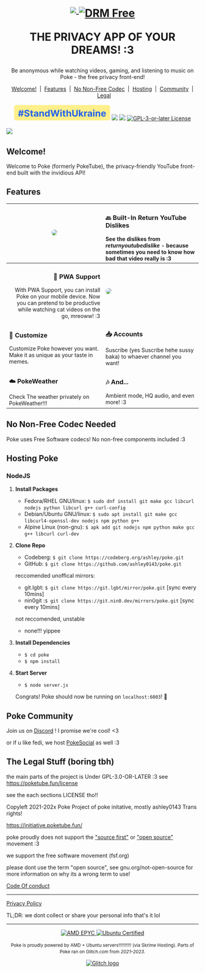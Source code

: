 <h1 align="center">
  <a href="https://poketube.fun/watch?v=QZfH7cFp3Ys">
    <img src="https://poketube.fun/css/logo-poke.svg" width="400">
  </a>
  <a href="http://www.defectivebydesign.org/drm-free">
    <img src="https://static.fsf.org/dbd/label/DRM-free%20label%20120.en.png" 
    alt="DRM Free" width="65" height="65" border="0" align="middle" />
  </a>
  <p>THE PRIVACY APP OF YOUR DREAMS! :3</p>
</h1>

<div align="center">
  <p>Be anonymous while watching  videos, gaming, and listening to music on Poke - the free privacy front-end!</p>
</div>

<div align="center">
  <a href="#welcome">Welcome!</a>&nbsp;&nbsp;|&nbsp;&nbsp;<a href="#features">Features</a>&nbsp;&nbsp;|&nbsp;&nbsp;<a href="#no-non-free-codec-needed">No Non-Free Codec</a>&nbsp;&nbsp;|&nbsp;&nbsp;<a href="#hosting-poke">Hosting</a>&nbsp;&nbsp;|&nbsp;&nbsp;<a href="#poke-community">Community</a>&nbsp;&nbsp;|&nbsp;&nbsp;<a href="#legal">Legal</a>
  <br><br>
  <img src="https://raw.githubusercontent.com/vshymanskyy/StandWithUkraine/main/badges/StandWithUkraine.svg" alt="Stand with Ukraine">
  <img src="https://codeberg.org/ashley/pages/raw/branch/main/images/trans-badge.svg">
  <img src="https://codeberg.org/ashley/pages/raw/branch/main/images/free-Palestine.svg">
  <a href="https://codeberg.org/ashley/poke/src/branch/main/LICENSE">
    <img src="https://img.shields.io/badge/License-GPL--3-FF6666" alt="GPL-3-or-later License">
  </a>
</div>
<br>



<img src="https://codeberg.org/ashley/pages/raw/branch/main/Untitled.webp">




## Welcome!

Welcome to Poke (formerly PokeTube), the privacy-friendly YouTube front-end built with the invidious API!  
## Features

| <img width="100%" style="border-radius: 24px" src="./css/README_RYD.png"> | <div style="text-align: left"><h3>🔙 Built-In Return YouTube Dislikes</h3>See the dislikes from *returnyoutubedislike* - because sometimes you need to know how bad that video really is :3</div> |
| - | - |
| <div style="text-align: right"><h3>📱 PWA Support</h3>With PWA Support, you can install Poke on your mobile device. Now you can pretend to be productive while watching cat videos on the go, mreoww! :3</div> | <img width="100%" style="border-radius: 24px" src="./css/README_PWA.jpg"> |
| <h3>🎨 Customize</h3>Customize Poke however you want. Make it as unique as your taste in memes. | <h3>📥 Accounts</h3>Suscribe (yes Suscribe hehe sussy baka) to whaever channel you want! </div> |
| <h3>☁️ PokeWeather</h3>Check The weather privately on PokeWeather!!! | <h3>🎶 And...</h3>Ambient mode, HQ audio, and even more! :3 |

## No Non-Free Codec Needed

Poke uses Free Software codecs! No non-free components included :3  

## Hosting Poke

### NodeJS

1. **Install Packages**
   - Fedora/RHEL GNU/linux: `$ sudo dnf install git make gcc libcurl nodejs python libcurl g++ curl-config`
   - Debian/Ubuntu GNU/linux: `$ sudo apt install git make gcc libcurl4-openssl-dev nodejs npm python g++`
   - Alpine Linux (non-gnu): `$ apk add git nodejs npm python make gcc g++ libcurl curl-dev`
     
 
2. **Clone Repo**
   - Codeberg: `$ git clone https://codeberg.org/ashley/poke.git`
   - GitHub: `$ git clone https://github.com/ashley0143/poke.git`
    
   reccomended unoffical mirrors:
   - git.lgbt: `$ git clone https://git.lgbt/mirror/poke.git` [sync every 10mins]
   - nin0git :`$ git clone https://git.nin0.dev/mirrors/poke.git` [sync every 10mins]

    not reccomended, unstable
    - none!!! yippee


3. **Install Dependencies**
   - `$ cd poke`
   - `$ npm install`

4. **Start Server**
   - `$ node server.js`

   Congrats! Poke should now be running on `localhost:6003`! 🎉
 
## Poke Community

Join us on [Discord](https://discord.poketube.fun/) ! I promise we're cool! <3

or if u like fedi, we host [PokeSocial](https://social.poketube.fun) as well :3

## The Legal Stuff (boring tbh)
the main parts of the project is Under GPL-3.0-OR-LATER :3
see https://poketube.fun/license

see the each sections LICENSE tho!! 

Copyleft 2021-202x Poke Project of poke initative, mostly ashley0143 
Trans rights!

https://initiative.poketube.fun/

poke proudly does not support the ["source first"](https://sourcefirst.com/) or ["open source"](https://opensource.org) movement :3 

 we support the free software movement (fsf.org)

please dont use the term "open source", see gnu.org/not-open-source for more information on why its a wrong term to use!


[Code Of conduct](https://codeberg.org/Ashley/poke/src/branch/main/CODE_OF_CONDUCT.md)

<hr>

[Privacy Policy](https://poketube.fun/privacy)

TL;DR: we dont collect or share your personal info that's it lol
<hr>

<p align="center"> <a href="https://www.amd.com/en/products/processors/server/epyc/7003-series/amd-epyc-7543.html"> <img width="65" height="65" src="https://codeberg.org/ashley/pages/raw/branch/main/amd.jpeg" alt="AMD EPYC"> </a> <a href="https://ubuntu.com/server"> <img width="65" height="65" src="https://res.cloudinary.com/canonical/image/fetch/f_auto,q_auto,fl_sanitize,w_317/https%3A%2F%2Fassets.ubuntu.com%2Fv1%2Ff76dd871-ubuntu-certified.png" alt="Ubuntu Certified"> </a> </p> <p align="center"> <small>Poke is proudly powered by AMD + Ubuntu servers!!!!!!!!!! (via Skrime Hosting). Parts of Poke ran on Glitch.com from <i>2021–2023</i>.</small> </p> <p align="center"> <a href="https://glitch.com/"> <img src="https://cdn.glitch.global/d68d17bb-f2c0-4bc3-993f-50902734f652/glitch-fastly-lock-up.svg" alt="Glitch logo"> </a> </p>